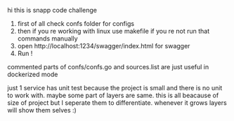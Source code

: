 hi this is snapp code challenge

1. first of all check confs folder for configs
2. then if you re working with linux use makefile if you re not run that commands manually
3. open http://localhost:1234/swagger/index.html for swagger 
4. Run !

commented parts of confs/confs.go and sources.list are just useful in dockerized mode

just 1 service has unit test because the project is small and there is no unit to work with.
maybe some part of layers are same. this is all beacause of size of project
but I seperate them to differentiate. whenever it grows layers will show them selves :)

 


